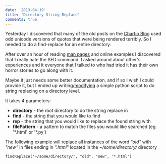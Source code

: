 ```yaml
---
date: '2013-04-19'
title: 'Directory String Replace'
comments: true
---
```

Yesterday I discovered that many of the old posts on the [Chartio Blog][] used odd unicode versions of quotes that were being rendered terribly.  So I needed to do a find-replace for an entire directory.

After over an hour of reading [man pages][] and online examples I discovered that I really hate the SED command.  I asked around about other's experiences and it everyone that I talked to who had tried it has their own horror stories to go along with it.

Maybe it just needs some better documentation, and if so I wish I could provide it, but I ended up writing/[modifying][] a simple python script to do string replacing on a directory level.

<script src="https://gist.github.com/davefowler/5422045.js"></script>

It takes 4 parameters:

 - **directory** - the root directory to do the string replace in
 - **find** - the string that you would like to find
 - **rep** - the string that you would like to replace the found string with
 - **filePattern** - a pattern to match the files you would like searched (eg. '\*.html' or '\*.py')

The following example will replace all instances of the word *"old"* with *"new"* in files ending in *".html"* located in the *~/some/directory/* directory

    findReplace('~/some/directory/', "old", "new", '*.html')


[man pages]: http://unixhelp.ed.ac.uk/CGI/man-cgi?sed "SED man pages"
[modifying]: http://stackoverflow.com/questions/4205854/python-way-to-recursively-find-and-replace-string-in-text-files "Replace String in Driectory Script"
[Chartio Blog]: http://chartio.com/blog/
